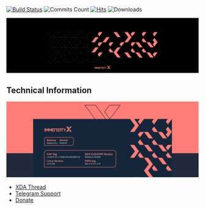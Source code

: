 [![Build Status](https://cloud.drone.io/api/badges/UtsavBalar1231/kernel_xiaomi_sm8250/status.svg?ref=refs/heads/android12-stable)](https://cloud.drone.io/UtsavBalar1231/kernel_xiaomi_sm8250)
![Commits Count](https://img.shields.io/github/commits-since/UtsavBalar1231/kernel_xiaomi_sm8250/0.4.j/android12-stable)
[![Hits](https://hits.seeyoufarm.com/api/count/incr/badge.svg?url=https%3A%2F%2Fgithub.com%2FUtsavBalar1231%2Fkernel_xiaomi_sm8250&count_bg=%2379C83D&title_bg=%23555555&icon=&icon_color=%23E7E7E7&title=hits&edge_flat=false)](https://hits.seeyoufarm.com)
![Downloads](https://img.shields.io/github/downloads/UtsavBalar1231/kernel_xiaomi_sm8250/0.4.j/total)

![logo](https://github.com/UtsavBalar1231/xda-stuff/raw/master/banner.png "logo was here")

## Technical Information
![poggers](https://github.com/UtsavBalar1231/xda-stuff/raw/master/alioth-github.png "imformation image was here")
- [XDA Thread](https://utsavbalar.netlify.app/community/#xda)
- [Telegram Support](https://utsavbalar.netlify.app/community/#telegram-groups)
- [Donate](https://utsavbalar.netlify.app/donate)
